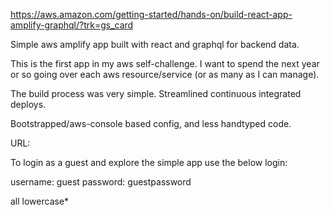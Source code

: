 https://aws.amazon.com/getting-started/hands-on/build-react-app-amplify-graphql/?trk=gs_card

Simple aws amplify app built with react and graphql for backend data.

This is the first app in my aws self-challenge. I want to spend the next year or so going over each aws resource/service (or as many as I can manage).


The build process was very simple. Streamlined continuous integrated deploys.

Bootstrapped/aws-console based config, and less handtyped code.

URL:

To login as a guest and explore the simple app use the below login:

username: guest
password: guestpassword

all lowercase*